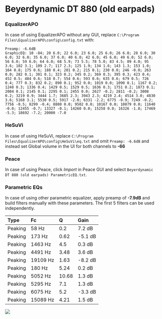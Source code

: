 # Beyerdynamic DT 880 (old earpads)

### EqualizerAPO
In case of using EqualizerAPO without any GUI, replace `C:\Program Files\EqualizerAPO\config\config.txt`
with:
```
Preamp: -6.6dB
GraphicEQ: 10 -84; 20 6.0; 22 6.0; 23 6.0; 25 6.0; 26 6.0; 28 6.0; 30 6.0; 32 6.0; 35 6.0; 37 6.0; 40 6.0; 42 6.0; 45 6.0; 49 6.0; 52 6.0; 56 6.0; 59 6.0; 64 6.0; 68 5.9; 73 5.5; 78 5.0; 83 4.5; 89 4.0; 95 3.6; 102 3.1; 109 2.7; 117 2.3; 125 1.9; 134 1.6; 143 1.3; 153 1.0; 164 0.8; 175 0.6; 188 0.4; 201 0.2; 215 0.1; 230 0.0; 246 -0.0; 263 0.0; 282 0.1; 301 0.1; 323 0.2; 345 0.2; 369 0.3; 395 0.3; 423 0.4; 452 0.5; 484 0.6; 518 0.7; 554 0.6; 593 0.6; 635 0.6; 679 0.5; 726 0.4; 777 0.3; 832 0.2; 890 0.1; 952 0.0; 1019 0.0; 1090 0.1; 1167 0.2; 1248 0.3; 1336 0.4; 1429 0.5; 1529 0.5; 1636 0.3; 1751 0.2; 1873 0.1; 2004 0.1; 2145 0.1; 2295 0.1; 2455 0.0; 2627 -0.2; 2811 -0.2; 3008 0.2; 3219 0.9; 3444 1.7; 3685 2.3; 3943 2.3; 4219 2.4; 4514 3.0; 4830 3.6; 5168 3.1; 5530 0.5; 5917 -2.0; 6331 -2.2; 6775 -0.9; 7249 -0.2; 7756 -0.5; 8299 -0.4; 8880 0.0; 9502 0.0; 10167 0.0; 10879 0.0; 11640 -0.0; 12455 -0.7; 13327 -0.1; 14260 0.0; 15258 0.0; 16326 -1.8; 17469 -5.3; 18692 -7.2; 20000 -7.0
```

### HeSuVi
In case of using HeSuVi, replace `C:\Program Files\EqualizerAPO\config\HeSuVi\eq.txt` and omit `Preamp:
-6.6dB` and instead set Global volume in the UI for both channels to **-66**

### Peace
In case of using Peace, click *Import* in Peace GUI and select `Beyerdynamic DT 880 (old earpads) ParametricEQ.txt`.

### Parametric EQs
In case of using other parametric equalizer, apply preamp of **-7.9dB** and build filters manually with
these parameters. The first 5 filters can be used independently.

| Type    | Fc       |     Q | Gain    |
|:--------|:---------|:------|:--------|
| Peaking | 58 Hz    |  0.2  | 7.2 dB  |
| Peaking | 173 Hz   |  0.62 | -5.1 dB |
| Peaking | 1463 Hz  |  4.5  | 0.3 dB  |
| Peaking | 4491 Hz  |  3.48 | 3.6 dB  |
| Peaking | 19109 Hz |  1.63 | -8.2 dB |
| Peaking | 180 Hz   |  5.24 | 0.2 dB  |
| Peaking | 5052 Hz  | 10.68 | 1.3 dB  |
| Peaking | 5295 Hz  |  7.1  | 1.3 dB  |
| Peaking | 6075 Hz  |  5.2  | -3.3 dB |
| Peaking | 15089 Hz |  4.21 | 1.5 dB  |

![](https://raw.githubusercontent.com/jaakkopasanen/AutoEq/master/results/oratory1990/harman_over-ear_2018/Beyerdynamic%20DT%20880%20(old%20earpads)/Beyerdynamic%20DT%20880%20(old%20earpads).png)